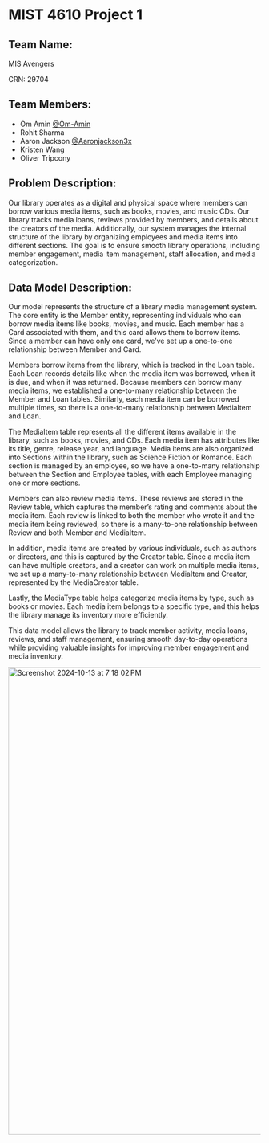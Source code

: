 
# MIST 4610 Project 1

## Team Name: 
MIS Avengers

CRN: 29704

## Team Members:

- Om Amin [@Om-Amin](https://github.com/Om-Amin)
- Rohit Sharma
- Aaron Jackson [@Aaronjackson3x](https://github.com/Aaronjackson3x)
- Kristen Wang
- Oliver Tripcony

## Problem Description:

Our library operates as a digital and physical space where members can borrow various media items, such as books, movies, and music CDs. Our library tracks media loans, reviews provided by members, and details about the creators of the media. Additionally, our system manages the internal structure of the library by organizing employees and media items into different sections. The goal is to ensure smooth library operations, including member engagement, media item management, staff allocation, and media categorization.

## Data Model Description:
Our model represents the structure of a library media management system. The core entity is the Member entity, representing individuals who can borrow media items like books, movies, and music. Each member has a Card associated with them, and this card allows them to borrow items. Since a member can have only one card, we’ve set up a one-to-one relationship between Member and Card.

Members borrow items from the library, which is tracked in the Loan table. Each Loan records details like when the media item was borrowed, when it is due, and when it was returned. Because members can borrow many media items, we established a one-to-many relationship between the Member and Loan tables. Similarly, each media item can be borrowed multiple times, so there is a one-to-many relationship between MediaItem and Loan.

The MediaItem table represents all the different items available in the library, such as books, movies, and CDs. Each media item has attributes like its title, genre, release year, and language. Media items are also organized into Sections within the library, such as Science Fiction or Romance. Each section is managed by an employee, so we have a one-to-many relationship between the Section and Employee tables, with each Employee managing one or more sections.

Members can also review media items. These reviews are stored in the Review table, which captures the member’s rating and comments about the media item. Each review is linked to both the member who wrote it and the media item being reviewed, so there is a many-to-one relationship between Review and both Member and MediaItem.

In addition, media items are created by various individuals, such as authors or directors, and this is captured by the Creator table. Since a media item can have multiple creators, and a creator can work on multiple media items, we set up a many-to-many relationship between MediaItem and Creator, represented by the MediaCreator table.

Lastly, the MediaType table helps categorize media items by type, such as books or movies. Each media item belongs to a specific type, and this helps the library manage its inventory more efficiently.

This data model allows the library to track member activity, media loans, reviews, and staff management, ensuring smooth day-to-day operations while providing valuable insights for improving member engagement and media inventory.

<img width="931" alt="Screenshot 2024-10-13 at 7 18 02 PM" src="https://github.com/user-attachments/assets/a81f5040-7db7-4392-877f-d780526ed34c">

